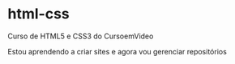 # html-css
Curso de HTML5 e CSS3 do CursoemVideo

Estou aprendendo a criar sites e agora vou gerenciar repositórios